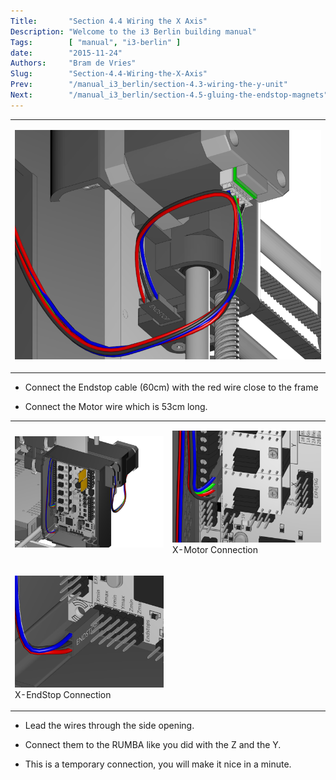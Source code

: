 ```yaml
---
Title:       "Section 4.4 Wiring the X Axis"
Description: "Welcome to the i3 Berlin building manual"
Tags:        [ "manual", "i3-berlin" ]
date:        "2015-11-24"
Authors:     "Bram de Vries"
Slug:        "Section-4.4-Wiring-the-X-Axis"
Prev:        "/manual_i3_berlin/section-4.3-wiring-the-y-unit"
Next:        "/manual_i3_berlin/section-4.5-gluing-the-endstop-magnets"
---
```



<table>
<colgroup>
<col width="100%" />
</colgroup>
<tbody>
<tr class="odd">
<td align="left"><p><img src="/media/Section_4_0025.png" alt="/media/Section_4_0025.png" /></p></td>
</tr>
</tbody>
</table>

-   Connect the Endstop cable (60cm) with the red wire close to the frame

-   Connect the Motor wire which is 53cm long.

<table>
<colgroup>
<col width="50%" />
<col width="50%" />
</colgroup>
<tbody>
<tr class="odd">
<td align="left"><p><img src="/media/Section_4_0024.png" alt="/media/Section_4_0024.png" /></p></td>
<td align="left"><p><img src="/media/Section_4_0022.png" alt="/media/Section_4_0022.png" /><br />
 X-Motor Connection</p></td>
</tr>
<tr class="even">
<td align="left"><p><img src="/media/Section_4_0023.png" alt="/media/Section_4_0023.png" /><br />
 X-EndStop Connection</p></td>
</tr>
</tbody>
</table>

-   Lead the wires through the side opening.

-   Connect them to the RUMBA like you did with the Z and the Y.

-   This is a temporary connection, you will make it nice in a minute.

